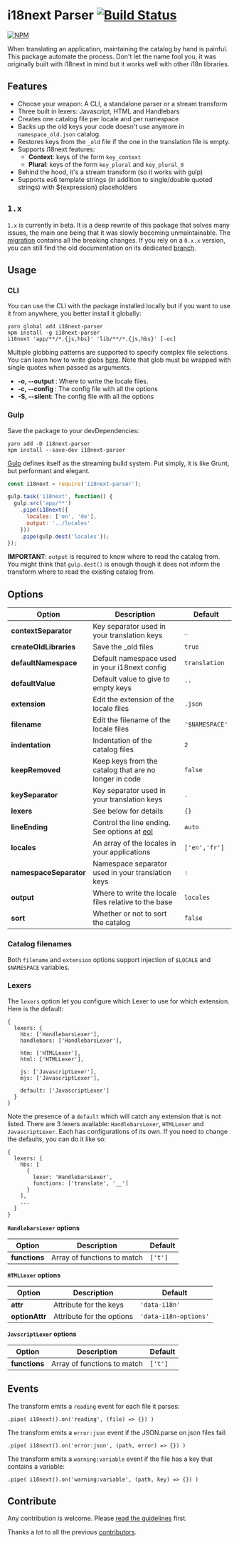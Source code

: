 # i18next Parser [![Build Status](https://travis-ci.org/i18next/i18next-parser.svg?branch=master)](https://travis-ci.org/i18next/i18next-parser)

[![NPM](https://nodei.co/npm/i18next-parser.png?downloads=true&stars=true)](https://www.npmjs.com/package/i18next-parser)

When translating an application, maintaining the catalog by hand is painful. This package automate the process. Don't let the name fool you, it was originally built with i18next in mind but it works well with other i18n libraries.



## Features

- Choose your weapon: A CLI, a standalone parser or a stream transform
- Three built in lexers: Javascript, HTML and Handlebars
- Creates one catalog file per locale and per namespace
- Backs up the old keys your code doesn't use anymore in `namespace_old.json` catalog.
- Restores keys from the `_old` file if the one in the translation file is empty.
- Supports i18next features:
  - **Context**: keys of the form `key_context`
  - **Plural**: keys of the form `key_plural` and `key_plural_0`
- Behind the hood, it's a stream transform (so it works with gulp)
- Supports es6 template strings (in addition to single/double quoted strings) with ${expression} placeholders

## `1.x`

`1.x` is currently in beta. It is a deep rewrite of this package that solves many issues, the main one being that it was slowly becoming unmaintainable. The [migration](docs/migration.md) contains all the breaking changes. If you rely on a `0.x.x` version, you can still find the old documentation on its dedicated [branch](https://github.com/i18next/i18next-parser/tree/0.x.x).


## Usage

### CLI

You can use the CLI with the package installed locally but if you want to use it from anywhere, you better install it globally:

```
yarn global add i18next-parser
npm install -g i18next-parser
i18next 'app/**/*.{js,hbs}' 'lib/**/*.{js,hbs}' [-oc]
```

Multiple globbing patterns are supported to specify complex file selections. You can learn how to write globs [here](https://github.com/isaacs/node-glob). Note that glob must be wrapped with single quotes when passed as arguments.

- **-o, --output <path>**: Where to write the locale files.
- **-c, --config <path>**: The config file with all the options
- **-S, --silent**: The config file with all the options

### Gulp

Save the package to your devDependencies:

```
yarn add -D i18next-parser
npm install --save-dev i18next-parser
```

[Gulp](http://gulpjs.com/) defines itself as the streaming build system. Put simply, it is like Grunt, but performant and elegant.

```javascript
const i18next = require('i18next-parser');

gulp.task('i18next', function() {
  gulp.src('app/**')
    .pipe(i18next({
      locales: ['en', 'de'],
      output: '../locales'
    }))
    .pipe(gulp.dest('locales'));
});
```

**IMPORTANT**: `output` is required to know where to read the catalog from. You might think that `gulp.dest()` is enough though it does not inform the transform where to read the existing catalog from.


## Options

Option                 | Description                                           | Default
---------------------- | ----------------------------------------------------- | ---
**contextSeparator**   | Key separator used in your translation keys           | `_`
**createOldLibraries** | Save the \_old files                                  | `true`
**defaultNamespace**   | Default namespace used in your i18next config         | `translation`
**defaultValue**       | Default value to give to empty keys                   | `''`
**extension**          | Edit the extension of the locale files                | `.json`
**filename**           | Edit the filename of the locale files                 | `'$NAMESPACE'`
**indentation**    | Indentation of the catalog files                      | `2`
**keepRemoved**        | Keep keys from the catalog that are no longer in code | `false`
**keySeparator**       | Key separator used in your translation keys           | `.`
**lexers**             | See below for details                                 | `{}`
**lineEnding**         | Control the line ending. See options at [eol](https://github.com/ryanve/eol) | `auto`
**locales**            | An array of the locales in your applications          | `['en','fr']`
**namespaceSeparator** | Namespace separator used in your translation keys     | `:`
**output**             | Where to write the locale files relative to the base  | `locales`
**sort**               | Whether or not to sort the catalog                    | `false`

### Catalog filenames

Both `filename` and `extension` options support injection of `$LOCALE` and `$NAMESPACE` variables.

### Lexers

The `lexers` option let you configure which Lexer to use for which extension. Here is the default:

```
{
  lexers: {
    hbs: ['HandlebarsLexer'],
    handlebars: ['HandlebarsLexer'],

    htm: ['HTMLLexer'],
    html: ['HTMLLexer'],

    js: ['JavascriptLexer'],
    mjs: ['JavascriptLexer'],

    default: ['JavascriptLexer']
  }
}
```

Note the presence of a `default` which will catch any extension that is not listed. There are 3 lexers available: `HandlebarsLexer`, `HTMLLexer` and `JavascriptLexer`. Each has configurations of its own. If you need to change the defaults, you can do it like so:

```
{
  lexers: {
    hbs: [
      {
        lexer: 'HandlebarsLexer',
        functions: ['translate', '__']
      }
    ],
    ...
  }
}
```

**`HandlebarsLexer` options**

Option        | Description                 | Default
------------- | --------------------------- | -------
**functions** | Array of functions to match | `['t']`

**`HTMLLexer` options**

Option         | Description                 | Default
-------------- | --------------------------- | -------
**attr**       | Attribute for the keys      | `'data-i18n'`
**optionAttr** | Attribute for the options   | `'data-i18n-options'`

**`JavscriptLexer` options**

Option        | Description                 | Default
------------- | --------------------------- | -------
**functions** | Array of functions to match | `['t']`



## Events

The transform emits a `reading` event for each file it parses:

`.pipe( i18next().on('reading', (file) => {}) )`

The transform emits a `error:json` event if the JSON.parse on json files fail:

`.pipe( i18next().on('error:json', (path, error) => {}) )`

The transform emits a `warning:variable` event if the file has a key that contains a variable:

`.pipe( i18next().on('warning:variable', (path, key) => {}) )`



## Contribute

Any contribution is welcome. Please [read the guidelines](doc/development.md) first.

Thanks a lot to all the previous [contributors](https://github.com/i18next/i18next-parser/graphs/contributors).
